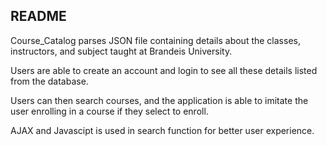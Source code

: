 ## README

Course_Catalog parses JSON file containing details about the classes, instructors, and subject taught at Brandeis University.

Users are able to create an account and login to see all these details listed from the database.

Users can then search courses, and the application is able to imitate the user enrolling in a course if they select to enroll.

AJAX and Javascipt is used in search function for better user experience.
